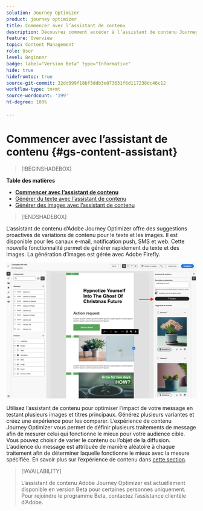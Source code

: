 ```yaml
---
solution: Journey Optimizer
product: journey optimizer
title: Commencer avec l’assistant de contenu
description: Découvrez comment accéder à l’assistant de contenu Journey Optimizer et l’utiliser.
feature: Overview
topic: Content Management
role: User
level: Beginner
badge: label="Version Beta" type="Informative"
hide: true
hidefromtoc: true
source-git-commit: 32dd999f18bf3ddb3e073631f6d117238dc46c12
workflow-type: tm+mt
source-wordcount: '199'
ht-degree: 100%

---
```


# Commencer avec l’assistant de contenu {#gs-content-assistant}

>[!BEGINSHADEBOX]

**Table des matières**

* **[Commencer avec l’assistant de contenu](gs-generative.md)**
* [Générer du texte avec l’assistant de contenu](generative-content.md)
* [Générer des images avec l’assistant de contenu](generative-image.md)

>[!ENDSHADEBOX]


L’assistant de contenu d’Adobe Journey Optimizer offre des suggestions proactives de variations de contenu pour le texte et les images. Il est disponible pour les canaux e-mail, notification push, SMS et web. Cette nouvelle fonctionnalité permet de générer rapidement du texte et des images. La génération d’images est gérée avec Adobe Firefly.

![](assets/image-gen-ai.png)



Utilisez l’assistant de contenu pour optimiser l’impact de votre message en testant plusieurs images et titres principaux. Générez plusieurs variantes et créez une expérience pour les comparer. L’expérience de contenu Journey Optimizer vous permet de définir plusieurs traitements de message afin de mesurer celui qui fonctionne le mieux pour votre audience cible. Vous pouvez choisir de varier le contenu ou l’objet de la diffusion. L’audience du message est attribuée de manière aléatoire à chaque traitement afin de déterminer laquelle fonctionne le mieux avec la mesure spécifiée. En savoir plus sur l’expérience de contenu dans [cette section](../campaigns/content-experiment.md).


>[!AVAILABILITY]
>
>L’assistant de contenu Adobe Journey Optimizer est actuellement disponible en version Beta pour certaines personnes uniquement. Pour rejoindre le programme Beta, contactez l’assistance clientèle d’Adobe.


